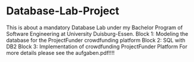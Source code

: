 # Database-Lab-Project
This is about  a mandatory Database Lab under my Bachelor Program of Software Engineering at University Duisburg-Essen.
Block 1: Modeling the database for the
ProjectFunder crowdfunding platform
Block 2: SQL with DB2
Block 3: Implementation of crowdfunding
ProjectFunder Platform
For more details please see the aufgaben.pdf!!!!
